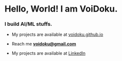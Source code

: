 <h1 align="left">Hello, World! I am VoiDoku.</h1>
<h3 align="left">I build AI/ML stuffs.</h3>

- My projects are available at [voidoku.github.io](https://voidoku.github.io/)

- Reach me **voidoku@gmail.com**
-  My projects are available at [LinkedIn](https://linkedin.com/in/voidoku)

</p>
